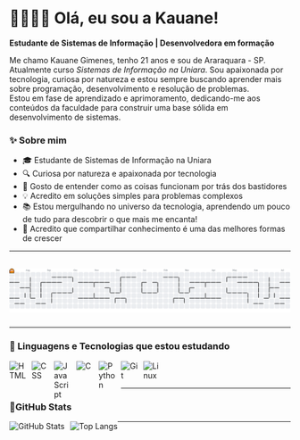 # 💜👩🏽‍💻 Olá, eu sou a Kauane!

**Estudante de Sistemas de Informação | Desenvolvedora em formação**

Me chamo Kauane Gimenes, tenho 21 anos e sou de Araraquara - SP. Atualmente curso *Sistemas de Informação na Uniara*. Sou apaixonada por tecnologia, curiosa por natureza e estou sempre buscando aprender mais sobre programação, desenvolvimento e resolução de problemas.  
Estou em fase de aprendizado e aprimoramento, dedicando-me aos conteúdos da faculdade para construir uma base sólida em desenvolvimento de sistemas.

### ✨ Sobre mim

- 🎓 Estudante de Sistemas de Informação na Uniara  
- 🔍 Curiosa por natureza e apaixonada por tecnologia  
- 🧩 Gosto de entender como as coisas funcionam por trás dos bastidores  
- 💡 Acredito em soluções simples para problemas complexos  
- 📚 Estou mergulhando no universo da tecnologia, aprendendo um pouco de tudo para descobrir o que mais me encanta!
- 🤝 Acredito que compartilhar conhecimento é uma das melhores formas de crescer

---
<br>

<picture>
  <source media="(prefers-color-scheme: dark)" srcset="https://raw.githubusercontent.com/eduardavieira-dev/eduardavieira-dev/output/pacman-contribution-graph-dark.svg">
  <source media="(prefers-color-scheme: light)" srcset="https://raw.githubusercontent.com/eduardavieira-dev/eduardavieira-dev/output/pacman-contribution-graph.svg">
  <img alt="pacman contribution graph" src="https://raw.githubusercontent.com/eduardavieira-dev/eduardavieira-dev/output/pacman-contribution-graph.svg">
</picture>

###
---

### 🤖 Linguagens e Tecnologias que estou estudando

<img 
    align="left" 
    alt="HTML"
    title="HTML" 
    width="30px" 
    style="padding-right: 10px;" 
    src="https://cdn.jsdelivr.net/gh/devicons/devicon@latest/icons/html5/html5-original.svg" 
/>
<img 
    align="left" 
    alt="CSS" 
    title="CSS"
    width="30px" 
    style="padding-right: 10px;" 
    src="https://cdn.jsdelivr.net/gh/devicons/devicon@latest/icons/css3/css3-original.svg" 
/>
<img 
    align="left" 
    alt="JavaScript" 
    title="JavaScript"
    width="30px" 
    style="padding-right: 10px;" 
    src="https://cdn.jsdelivr.net/gh/devicons/devicon@latest/icons/javascript/javascript-original.svg" 
/>
<img 
    align="left" 
    alt="C" 
    title="C"
    width="30px" 
    style="padding-right: 10px;" 
    src="https://cdn.jsdelivr.net/gh/devicons/devicon@latest/icons/c/c-original.svg" 
/>
<img 
    align="left" 
    alt="Python" 
    title="Python"
    width="30px" 
    style="padding-right: 10px;" 
    src="https://cdn.jsdelivr.net/gh/devicons/devicon@latest/icons/python/python-original.svg" 
/>
<img 
    align="left" 
    alt="Git" 
    title="Git"
    width="30px" 
    style="padding-right: 10px;" 
    src="https://cdn.jsdelivr.net/gh/devicons/devicon@latest/icons/git/git-original.svg" 
/>
<img 
    align="left" 
    alt="Linux" 
    title="Linux"
    width="30px" 
    style="padding-right: 10px;" 
    src="https://cdn.jsdelivr.net/gh/devicons/devicon@latest/icons/linux/linux-original.svg" 
/>

<br/>
<br/>

---

### 🌟GitHub Stats

<p>
  <img 
    align="left" 
    alt="GitHub Stats" 
    height="200" 
    style="padding-right: 10px;" 
    src="https://github-readme-stats.vercel.app/api?username=KauaneGimenesbl&show_icons=true&theme=tokyonight&include_all_commits=true&locale=pt-br" 
  />
  <img 
    align="left" 
    alt="Top Langs" 
    height="200" 
    src="https://github-readme-stats.vercel.app/api/top-langs/?username=KauaneGimenesbl&theme=tokyonight&layout=compact&custom_title=Tecnologias&langs_count=6" 
  />
</p>



---
